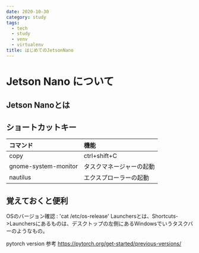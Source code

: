```yaml
---
date: 2020-10-30
category: study
tags:
  - tech
  - study
  - venv
  - virtualenv
title: はじめてのJetsonNano
---
```


# Jetson Nano について
## Jetson Nanoとは

## ショートカットキー
|コマンド|機能|
|:-----------|:-----------------|
|copy|ctrl+shift+C|
|gnome-system-monitor|タスクマネージャーの起動|
|nautilus| エクスプローラーの起動|

## 覚えておくと便利
OSのバージョン確認 : 'cat /etc/os-release'
Launchersとは、Shortcuts->Launchersにあるものは、デスクトップの左側にあるWindowsでいうタスクバーのようなもの。

pytorch version 参考
https://pytorch.org/get-started/previous-versions/
